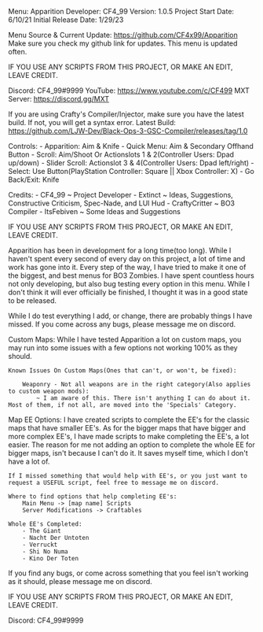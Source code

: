 Menu:                 Apparition
Developer:            CF4_99
Version:              1.0.5
Project Start Date:   6/10/21
Initial Release Date: 1/29/23

Menu Source & Current Update: https://github.com/CF4x99/Apparition
Make sure you check my github link for updates. This menu is updated often.

IF YOU USE ANY SCRIPTS FROM THIS PROJECT, OR MAKE AN EDIT, LEAVE CREDIT.

Discord:    CF4_99#9999
YouTube:    https://www.youtube.com/c/CF499
MXT Server: https://discord.gg/MXT

If you are using Crafty's Compiler/Injector, make sure you have the latest build. If not, you will get a syntax error.
Latest Build: https://github.com/LJW-Dev/Black-Ops-3-GSC-Compiler/releases/tag/1.0


Controls:
    - Apparition: Aim & Knife
    - Quick Menu: Aim & Secondary Offhand Button
    - Scroll: Aim/Shoot Or Actionslots 1 & 2(Controller Users: Dpad up/down)
    - Slider Scroll: Actionslot 3 & 4(Controller Users: Dpad left/right)
    - Select: Use Button(PlayStation Controller: Square || Xbox Controller: X)
    - Go Back/Exit: Knife


Credits:
    - CF4_99 ~ Project Developer
    - Extinct ~ Ideas, Suggestions, Constructive Criticism, Spec-Nade, and LUI Hud
    - CraftyCritter ~ BO3 Compiler
    - ItsFebiven ~ Some Ideas and Suggestions

IF YOU USE ANY SCRIPTS FROM THIS PROJECT, OR MAKE AN EDIT, LEAVE CREDIT.



Apparition has been in development for a long time(too long).
While I haven't spent every second of every day on this project, a lot of time and work has gone into it.
Every step of the way, I have tried to make it one of the biggest, and best menus for BO3 Zombies.
I have spent countless hours not only developing, but also bug testing every option in this menu.
While I don't think it will ever officially be finished, I thought it was in a good state to be released.

While I do test everything I add, or change, there are probably things I have missed.
If you come across any bugs, please message me on discord.



Custom Maps:
    While I have tested Apparition a lot on custom maps, you may run into some issues with a few options not working 100% as they should.

    Known Issues On Custom Maps(Ones that can't, or won't, be fixed):

        Weaponry - Not all weapons are in the right category(Also applies to custom weapon mods):
            ~ I am aware of this. There isn't anything I can do about it. Most of them, if not all, are moved into the 'Specials' Category.



Map EE Options:
    I have created scripts to complete the EE's for the classic maps that have smaller EE's.
    As for the bigger maps that have bigger and more complex EE's, I have made scripts to make completing the EE's, a lot easier.
    The reason for me not adding an option to complete the whole EE for bigger maps, isn't because I can't do it.
    It saves myself time, which I don't have a lot of.

    If I missed something that would help with EE's, or you just want to request a USEFUL script, feel free to message me on discord.

    Where to find options that help completing EE's:
        Main Menu -> [map name] Scripts
        Server Modifications -> Craftables
    
    Whole EE's Completed:
        - The Giant
        - Nacht Der Untoten
        - Verruckt
        - Shi No Numa
        - Kino Der Toten



If you find any bugs, or come across something that you feel isn't working as it should, please message me on discord.

IF YOU USE ANY SCRIPTS FROM THIS PROJECT, OR MAKE AN EDIT, LEAVE CREDIT.

Discord: CF4_99#9999